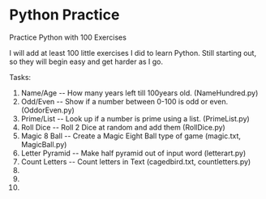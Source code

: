 # Python Practice
Practice Python with 100 Exercises

I will add at least 100 little exercises I did to learn Python. Still starting out, so they will begin easy and get harder as I go.

Tasks:
1. Name/Age -- How many years left till 100years old. (NameHundred.py)
2. Odd/Even -- Show if a number between 0-100 is odd or even. (OddorEven.py)
3. Prime/List -- Look up if a number is prime using a list. (PrimeList.py)
4. Roll Dice -- Roll 2 Dice at random and add them (RollDice.py)
5. Magic 8 Ball -- Create a Magic Eight Ball type of game (magic.txt, MagicBall.py)
6. Letter Pyramid -- Make half pyramid out of input word (letterart.py)
7. Count Letters -- Count letters in Text (cagedbird.txt, countletters.py)
8.
9.
10.
